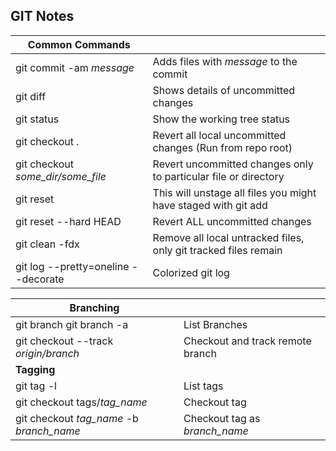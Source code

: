 GIT Notes
---------

| **Common Commands**                 ||
|-------------------------------------|--------------------------------------------------------------------|
| git commit -am *message*            | Adds files with *message* to the commit                            |
| git diff                            | Shows details of uncommitted changes                               |
| git status                          | Show the working tree status                                       |
| git checkout .                      | Revert all local uncommitted changes (Run from repo root)          |
| git checkout *some_dir/some_file*   | Revert uncommitted changes only to particular file or directory    |
| git reset                           | This will unstage all files you might have staged with git add     |
| git reset --hard HEAD               | Revert ALL uncommitted changes                                     |
| git clean -fdx                      | Remove all local untracked files, only git tracked files remain    |
| git log --pretty=oneline --decorate | Colorized git log                                                  |

| **Branching**                            ||
|------------------------------------------|---------------------------------|
| git branch git branch -a                 | List Branches                   |
| git checkout --track *origin/branch*     | Checkout and track remote branch|
| **Tagging**                              ||
| git tag -l                               | List tags                       |
| git checkout tags/*tag_name*             | Checkout tag                    |
| git checkout *tag_name* -b *branch_name* | Checkout tag as *branch_name*   |
